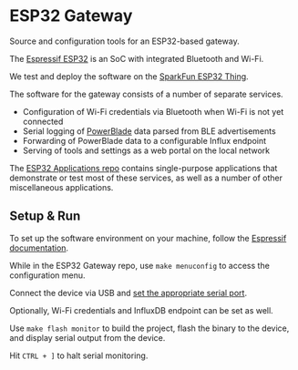 ESP32 Gateway
=============

Source and configuration tools for an ESP32-based gateway.

The [Espressif ESP32](https://www.espressif.com/en/products/hardware/esp32/overview) is an SoC with integrated Bluetooth and Wi-Fi. 

We test and deploy the software on the [SparkFun ESP32 Thing](https://www.sparkfun.com/products/13907).

The software for the gateway consists of a number of separate services. 
- Configuration of Wi-Fi credentials via Bluetooth when Wi-Fi is not yet connected
- Serial logging of [PowerBlade](https://github.com/lab11/powerblade) data parsed from BLE advertisements
- Forwarding of PowerBlade data to a configurable Influx endpoint
- Serving of tools and settings as a web portal on the local network

The [ESP32 Applications repo](https://github.com/lab11/esp32-apps) contains single-purpose applications that demonstrate or test most of these services, as well as a number of other miscellaneous applications.


Setup & Run
-----------

To set up the software environment on your machine, follow the [Espressif documentation](https://esp-idf.readthedocs.io/en/latest/get-started/index.html).

While in the ESP32 Gateway repo, use `make menuconfig` to access the configuration menu.

Connect the device via USB and [set the appropriate serial port](https://esp-idf.readthedocs.io/en/latest/get-started/index.html#configure).

Optionally, Wi-Fi credentials and InfluxDB endpoint can be set as well.

Use `make flash monitor` to build the project, flash the binary to the device, and display serial output from the device.

Hit `CTRL + ]` to halt serial monitoring.

<!--

The follow `make` commands are useful:

- `make`: Builds project

- `make menuconfig`: Access configuration menu

- `make flash`: Build project, flash binary to device, & boot device

- `make monitor`: Restart device and display serial output from device

- `make flash monitor`: Build project, flash device

-->